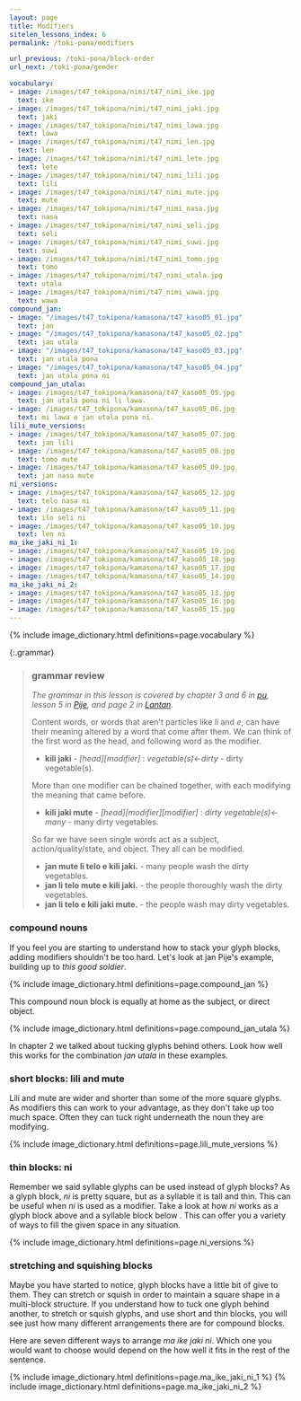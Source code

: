 ```yaml
---
layout: page
title: Modifiers
sitelen_lessons_index: 6
permalink: /toki-pona/modifiers

url_previous: /toki-pona/block-order
url_next: /toki-pona/gender

vocabulary:
- image: /images/t47_tokipona/nimi/t47_nimi_ike.jpg
  text: ike
- image: /images/t47_tokipona/nimi/t47_nimi_jaki.jpg
  text: jaki
- image: /images/t47_tokipona/nimi/t47_nimi_lawa.jpg
  text: lawa
- image: /images/t47_tokipona/nimi/t47_nimi_len.jpg
  text: len
- image: /images/t47_tokipona/nimi/t47_nimi_lete.jpg
  text: lete
- image: /images/t47_tokipona/nimi/t47_nimi_lili.jpg
  text: lili
- image: /images/t47_tokipona/nimi/t47_nimi_mute.jpg
  text: mute
- image: /images/t47_tokipona/nimi/t47_nimi_nasa.jpg
  text: nasa
- image: /images/t47_tokipona/nimi/t47_nimi_seli.jpg
  text: seli
- image: /images/t47_tokipona/nimi/t47_nimi_suwi.jpg
  text: suwi
- image: /images/t47_tokipona/nimi/t47_nimi_tomo.jpg
  text: tomo
- image: /images/t47_tokipona/nimi/t47_nimi_utala.jpg
  text: utala
- image: /images/t47_tokipona/nimi/t47_nimi_wawa.jpg
  text: wawa
compound_jan:
- image: "/images/t47_tokipona/kamasona/t47_kaso05_01.jpg"
  text: jan
- image: "/images/t47_tokipona/kamasona/t47_kaso05_02.jpg"
  text: jan utala
- image: "/images/t47_tokipona/kamasona/t47_kaso05_03.jpg"
  text: jan utala pona
- image: "/images/t47_tokipona/kamasona/t47_kaso05_04.jpg"
  text: jan utala pona ni
compound_jan_utala:
- image: /images/t47_tokipona/kamasona/t47_kaso05_05.jpg
  text: jan utala pona ni li lawa.
- image: /images/t47_tokipona/kamasona/t47_kaso05_06.jpg
  text: mi lawa e jan utala pona ni.
lili_mute_versions:
- image: /images/t47_tokipona/kamasona/t47_kaso05_07.jpg
  text: jan lili
- image: /images/t47_tokipona/kamasona/t47_kaso05_08.jpg
  text: tomo mute
- image: /images/t47_tokipona/kamasona/t47_kaso05_09.jpg
  text: jan nasa mute
ni_versions:
- image: /images/t47_tokipona/kamasona/t47_kaso05_12.jpg
  text: telo nasa ni
- image: /images/t47_tokipona/kamasona/t47_kaso05_11.jpg
  text: ilo seli ni
- image: /images/t47_tokipona/kamasona/t47_kaso05_10.jpg
  text: len ni
ma_ike_jaki_ni_1:
- image: /images/t47_tokipona/kamasona/t47_kaso05_19.jpg
- image: /images/t47_tokipona/kamasona/t47_kaso05_18.jpg
- image: /images/t47_tokipona/kamasona/t47_kaso05_17.jpg
- image: /images/t47_tokipona/kamasona/t47_kaso05_14.jpg
ma_ike_jaki_ni_2:
- image: /images/t47_tokipona/kamasona/t47_kaso05_13.jpg
- image: /images/t47_tokipona/kamasona/t47_kaso05_16.jpg
- image: /images/t47_tokipona/kamasona/t47_kaso05_15.jpg
---
```


{% include image_dictionary.html definitions=page.vocabulary %}

{:.grammar}
>### grammar review
>_The grammar in this lesson is covered by chapter 3 and 6 in [pu](https://www.amazon.com/dp/B012M1RLXS), lesson 5 in [Pije](http://tokipona.net/tp/janpije/okamasona.php), and page 2 in [Lantan](https://rnd.neocities.org/tokipona/)._
>
> Content words, or words that aren't particles like _li_ and _e_, can have their meaning altered by a word that come after them.  We can think of the first word as the head, and following word as the modifier.
>
>* __kili jaki__ - _[head][modifier]_ : _vegetable(s)<-dirty_ - dirty vegetable(s).
>
> More than one modifier can be chained together, with each modifying the meaning that came before.
>
>* __kili jaki mute__ - _[head][modifier][modifier]_ : _dirty vegetable(s)<-many_ - many dirty vegetables.
>
> So far we have seen single words act as a subject, action/quality/state, and object. They all can be modified.
>
>* __jan mute li telo e kili jaki.__ - many people wash the dirty vegetables.
>* __jan li telo mute e kili jaki.__ - the people thoroughly wash the dirty vegetables.
>* __jan li telo e kili jaki mute.__ - the people wash may dirty vegetables.
>

### compound nouns

If you feel you are starting to understand how to stack your glyph blocks, adding modifiers shouldn't be too hard. Let's look at jan Pije's example, building up to _this good soldier_.

{% include image_dictionary.html definitions=page.compound_jan %}

This compound noun block is equally at home as the subject, or direct object.

{% include image_dictionary.html definitions=page.compound_jan_utala %}

In chapter 2 we talked about tucking glyphs behind others. Look how well this works for the combination _jan utala_ in these examples.

### short blocks: lili and mute

Lili and mute are wider and shorter than some of the more square glyphs. As modifiers this can work to your advantage, as they don't take up too much space. Often they can tuck right underneath the noun they are modifying.

{% include image_dictionary.html definitions=page.lili_mute_versions %}

### thin blocks: ni

Remember we said syllable glyphs can be used instead of glyph blocks? As a glyph block, _ni_ is pretty square, but as a syllable it is tall and thin. This can be useful when _ni_ is used as a modifier. Take a look at how _ni_ works as a glyph block above and a syllable block below .  This can offer you a variety of ways to fill the given space in any situation.

{% include image_dictionary.html definitions=page.ni_versions %}

### stretching and squishing blocks

Maybe you have started to notice, glyph blocks have a little bit of give to them. They can stretch or squish in order to maintain a square shape in a multi-block structure. If you understand how to tuck one glyph behind another, to stretch or squish glyphs, and use short and thin blocks, you will see just how many different arrangements there are for compound blocks.

Here are seven different ways to arrange _ma ike jaki ni_. Which one you would want to choose would depend on the how well it fits in the rest of the sentence.

{% include image_dictionary.html definitions=page.ma_ike_jaki_ni_1 %}
{% include image_dictionary.html definitions=page.ma_ike_jaki_ni_2 %}
